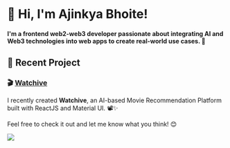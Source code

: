 # 👋 Hi, I'm Ajinkya Bhoite!

#### I'm a frontend web2-web3 developer passionate about integrating AI and Web3 technologies into web apps to create real-world use cases. 🚀

## 🌟 Recent Project

### 🎬 [Watchive](https://github.com/ajinkyabh2203/watchive) 

I recently created **Watchive**, an AI-based Movie Recommendation Platform built with ReactJS and Material UI. 📽️✨

Feel free to check it out and let me know what you think! 😊


![](https://komarev.com/ghpvc/?username=ajinkyabh2203&abbreviated=true)

<!---
ajinkyabh2203/ajinkyabh2203 is a ✨ special ✨ repository because its `README.md` (this file) appears on your GitHub profile.
You can click the Preview link to take a look at your changes.
--->

